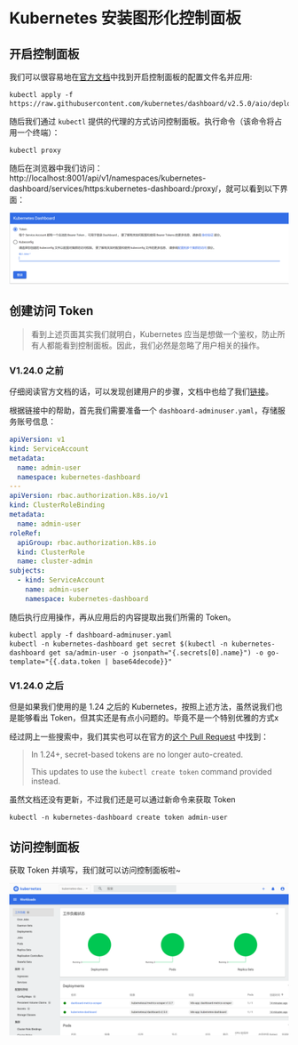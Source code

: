 # Kubernetes 安装图形化控制面板

## 开启控制面板

我们可以很容易地在[官方文档](https://kubernetes.io/docs/tasks/access-application-cluster/web-ui-dashboard/)中找到开启控制面板的配置文件名并应用:

```
kubectl apply -f https://raw.githubusercontent.com/kubernetes/dashboard/v2.5.0/aio/deploy/recommended.yaml
```

随后我们通过 `kubectl` 提供的代理的方式访问控制面板。执行命令（该命令将占用一个终端）：

```
kubectl proxy
```

随后在浏览器中我们访问：http://localhost:8001/api/v1/namespaces/kubernetes-dashboard/services/https:kubernetes-dashboard:/proxy/，就可以看到以下界面：

![image-20220523195219210](images/image-20220523195219210.png)

## 创建访问 Token

> 看到上述页面其实我们就明白，Kubernetes 应当是想做一个鉴权，防止所有人都能看到控制面板。因此，我们必然是忽略了用户相关的操作。

### V1.24.0 之前

仔细阅读官方文档的话，可以发现创建用户的步骤，文档中也给了我们[链接](https://github.com/kubernetes/dashboard/blob/master/docs/user/access-control/creating-sample-user.md)。

根据链接中的帮助，首先我们需要准备一个 `dashboard-adminuser.yaml`，存储服务账号信息：

```yaml
apiVersion: v1
kind: ServiceAccount
metadata:
  name: admin-user
  namespace: kubernetes-dashboard
---
apiVersion: rbac.authorization.k8s.io/v1
kind: ClusterRoleBinding
metadata:
  name: admin-user
roleRef:
  apiGroup: rbac.authorization.k8s.io
  kind: ClusterRole
  name: cluster-admin
subjects:
  - kind: ServiceAccount
    name: admin-user
    namespace: kubernetes-dashboard
```

随后执行应用操作，再从应用后的内容提取出我们所需的 Token。

```shell
kubectl apply -f dashboard-adminuser.yaml
kubectl -n kubernetes-dashboard get secret $(kubectl -n kubernetes-dashboard get sa/admin-user -o jsonpath="{.secrets[0].name}") -o go-template="{{.data.token | base64decode}}"
```

### V1.24.0 之后

但是如果我们使用的是 1.24 之后的 Kubernetes，按照上述方法，虽然说我们也是能够看出 Token，但其实还是有点小问题的。毕竟不是一个特别优雅的方式x

经过网上一些搜索中，我们其实也可以在官方的[这个 Pull Request](https://github.com/kubernetes/dashboard/pull/6967) 中找到：

>In 1.24+, secret-based tokens are no longer auto-created.
>
>This updates to use the `kubectl create token` command provided instead.

虽然文档还没有更新，不过我们还是可以通过新命令来获取 Token

```shell
kubectl -n kubernetes-dashboard create token admin-user 
```

## 访问控制面板

获取 Token 并填写，我们就可以访问控制面板啦~

![image-20220523200529674](images/image-20220523200529674.png)